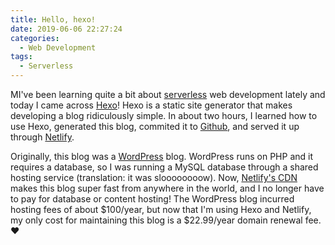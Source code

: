 ```yaml
---
title: Hello, hexo!
date: 2019-06-06 22:27:24
categories:
  - Web Development
tags:
  - Serverless
---
```


MI've been learning quite a bit about [serverless](https://serverless-stack.com/chapters/what-is-serverless.html) web development lately and today I came across [Hexo](https://hexo.io)! Hexo is a static site generator that makes developing a blog ridiculously simple. In about two hours, I learned how to use Hexo, generated this blog, commited it to [Github](https://github.com/mattsears18), and served it up through [Netlify](https://netlify.com).

Originally, this blog was a [WordPress](https://wordpress.org) blog. WordPress runs on PHP and it requires a database, so I was running a MySQL database through a shared hosting service (translation: it was sloooooooow). Now, [Netlify's CDN](https://www.netlify.com/products/edge/) makes this blog super fast from anywhere in the world, and I no longer have to pay for database or content hosting! The WordPress blog incurred hosting fees of about $100/year, but now that I'm using Hexo and Netlify, my only cost for maintaining this blog is a $22.99/year domain renewal fee. ❤️
